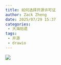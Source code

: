 ```yaml
---
title: 如何选择开源许可证
author: Zack Zheng
date: 2025/07/29 15:37
categories:
 - 大海拾遗
tags:
 - 开源
 - drawio
---
```


![](https://gitee.com/zackzhengxy/picGallery/raw/main/imgs/开源许可证.svg)

